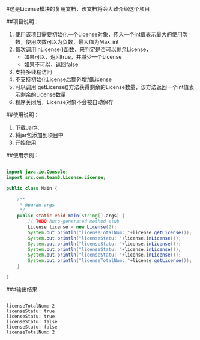 #这是License模块的复用文档，该文档将会大致介绍这个项目

##项目说明：

1. 使用该项目需要初始化一个License对象，传入一个int值表示最大的使用次数，使用次数可以为负数，最大值为Max_int
2. 每次调用inLicense()函数，来判定是否可以剩余License，
    * 如果可以，返回true，并减少一个License
    * 如果不可以，返回false
3. 支持多线程访问
4. 不支持初始化License后额外增加License
5. 可以调用 getLicense()方法获得剩余的License数量，该方法返回一个int值表示剩余的License数量
6. 程序关闭后，License对象不会被自动保存

##使用说明：

1. 下载Jar包
2. 将jar包添加到项目中
3. 开始使用

##使用示例：

``` java

import java.io.Console;
import src.com.team8.License.License;

public class Main {

	/**
	 * @param args
	 */
	public static void main(String[] args) {
		// TODO Auto-generated method stub
		License license = new License(2);
		System.out.println("licenseTotalNum: "+license.getLicense());
		System.out.println("licenseStatu: "+license.inLicense());
		System.out.println("licenseStatu: "+license.inLicense());
		System.out.println("licenseStatu: "+license.inLicense());
		System.out.println("licenseStatu: "+license.inLicense());
		System.out.println("licenseTotalNum: "+license.getLicense());
	}

}

```
 
###输出结果：

```

licenseTotalNum: 2
licenseStatu: true
licenseStatu: true
licenseStatu: false
licenseStatu: false
licenseTotalNum: 2

```

